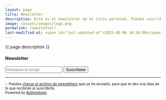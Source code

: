 ```yaml
---
layout: page
title: Newsletter
description: Este es el newsletter de mi sitio personal. Puedes suscribirte si te gustaría recibir lo que publico en mi blog directamente en tu bandeja de entrada. Aquí nada es obligatorio, simplemente creo que ofrecer más opciones a mis lectores, es mejor. 👌
image: /assets/images/logo.png
permalink: /newsletter/
last-modified-at: <span id="last-updated-at">2025-08-06 16:50:00</span>
---
```


<p class="text-center">{{ page.description }}</p>

<div class="card mt-4 mb-3">
<div class="card-header text-center">
<h4 class="card-title">
<i class="fa-solid fa-envelope"></i> Newsletter
</h4>
</div>
<div class="card-body text-center">
<form
  action="https://buttondown.com/api/emails/embed-subscribe/luiscarlospando"
  method="post"
  target="popupwindow"
  onsubmit="window.open('https://buttondown.com/luiscarlospando', 'popupwindow')"
  class="embeddable-buttondown-form"
>
<input class="form-control mb-3" type="email" name="email" id="bd-email" placeholder="Introduce tu email" />
<input class="btn btn-primary btn-lg" type="submit" value="Suscríbete" />
</form>
<hr>
<small>💡 Puedes <a href="https://buttondown.com/luiscarlospando/archive/" target="_blank">checar el archivo de newsletters</a> que ya he enviado, para que te des una idea de lo que recibirás al suscribirte.</small>
</div>
</div>
<div class="text-center">
<small>Powered by <a href="https://buttondown.com/refer/luiscarlospando" target="_blank">Buttondown</a></small>
</div>
